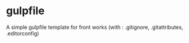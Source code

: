 # gulpfile

A simple gulpfile template for front works (with : .gitignore, .gitattributes, .editorconfig)
